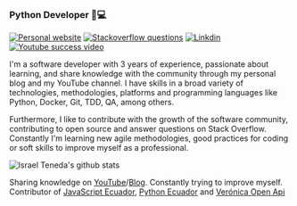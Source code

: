### Python Developer 🐍💻

[![Personal website](https://img.shields.io/website?style=flat-square&up_message=https%3A%2F%2Fisrateneda.com%2F&url=https%3A%2F%2Fisrateneda.com)](https://israteneda.com/) [![Stackoverflow questions](https://img.shields.io/stackexchange/es.stackoverflow.com/r/93304?style=flat-square)](https://es.stackoverflow.com/users/93304/israteneda)  [![Linkdin](https://img.shields.io/badge/linkedin-israteneda-blue)](https://www.linkedin.com/in/israteneda/) [![Youtube success video](https://img.shields.io/youtube/views/DYpOsgBdN6k?style=social)](https://www.youtube.com/watch?v=DYpOsgBdN6k)

I'm a software developer with 3 years of experience, passionate about learning, and share knowledge with the community through my personal blog and my YouTube channel. I have skills in a broad variety of technologies, methodologies, platforms and programming languages like Python, Docker, Git, TDD, QA, among others.

Furthermore, I like to contribute with the growth of the software community, contributing to open source and answer questions on Stack Overflow. Constantly I'm learning new agile methodologies, good practices for coding or soft skills to improve myself as a professional.

![Israel Teneda's github stats](https://github-readme-stats.vercel.app/api?username=israteneda&bg_color=30,e96443,904e95&title_color=fff&text_color=fff)

Sharing knowledge on [YouTube](https://www.youtube.com/channel/UCwebj3UxpFP1hCgje16QxiQ?view_as=subscriber)/[Blog](https://israteneda.com/).
Constantly trying to improve myself. Contributor of [JavaScript Ecuador](https://github.com/javascriptecuador/web), [Python Ecuador](https://github.com/pythonecuador/pythonecuador.github.io) and [Verónica Open Api](https://github.com/rolandopalermo/veronica-open-api)
